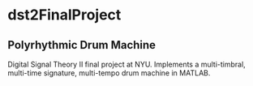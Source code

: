 # dst2FinalProject
## Polyrhythmic Drum Machine

Digital Signal Theory II final project at NYU. Implements a multi-timbral, multi-time signature, multi-tempo drum machine in MATLAB.
